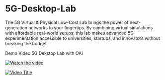 # 5G-Desktop-Lab
The 5G Virtual &amp; Physical Low-Cost Lab brings the power of next-generation networks to your fingertips. By combining virtual simulations with affordable real-world setups, this lab makes advanced 5G experimentation accessible to universities, startups, and innovators without breaking the budget.

Demo Video 5G Dekstop Lab with OAI

[![Watch the video](https://img.youtube.com/vi/WkIymK58qyY/0.jpg)](https://www.youtube.com/watch?v=WkIymK58qyY)

[![Video Title](https://img.youtube.com/vi/URJKwfl6EfTzKyg5/0.jpg)](https://www.youtube.com/watch?v=URJKwfl6EfTzKyg5)








